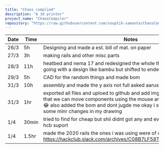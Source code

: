 ```yaml
---
title: "Chaos complied"
description: "A 3d printer"
project_name: "ChaosCompiler"
repository: "https://raw.githubusercontent.com/souptik-samanta/ChaosCompiler/refs/heads/main/notes.md"
---
```

| Date  | Time | Notes    |
|-------|------|---------|
| 26/3  | 5h   | Designing and made a est. bill of mat. on paper |
| 27/3  | 3h   | making rails and other misc parts |
| 28/3  | 11h   | heatbed and nema 17 and redesigned the whole thing on paper 😭i was going with a design like bambu but shifted to ender like|
| 29/3  | 5h   | CAD for the random things and made bom |
| 31/3  | 10h   | assembly and made the y axis not full asked aarush he helped me |
| 31/3|1hr|exported all files and uploed to github and add imgs 🎉 also today i leaned that we can move components using the mouse and no need to use M key 😂 also added the bom and dont jugde me okay i still use excel 😭 made some minr changes in my drawing |
|1/4|30min| tried to find for cheap but shii didnt got any and even if i got they have no hcb suport|
|1/4|1.5hr|made the 2020 rails the ones i was using were of diff dimensions https://hackclub.slack.com/archives/C08B7LF58TX/p1743497795204829 |
